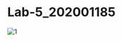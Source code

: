 # Lab-5_202001185
![1](https://user-images.githubusercontent.com/124194684/225571282-a2e7fae0-a7d1-413e-9282-356336722aaa.png)
